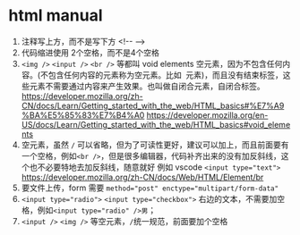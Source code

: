 # html manual

1. 注释写上方，而不是写下方 \<!-- --\>
2. 代码缩进使用 2个空格，而不是4个空格
3. `<img />` `<input />` `<br />` 等都叫 void elements 空元素，因为不包含任何内容。(不包含任何内容的元素称为空元素。比如 <img> 元素)，而且没有结束标签，这些元素不需要通过内容来产生效果。也叫做自闭合元素，自闭合标签。https://developer.mozilla.org/zh-CN/docs/Learn/Getting_started_with_the_web/HTML_basics#%E7%A9%BA%E5%85%83%E7%B4%A0 https://developer.mozilla.org/en-US/docs/Learn/Getting_started_with_the_web/HTML_basics#void_elements 
4. 空元素，虽然 `/` 可以省略，但为了可读性更好，建议可以加上，而且前面要有一个空格，例如`<br />`，但是很多编辑器，代码补齐出来的没有加反斜线，这个也不必要特地去加反斜线，随意就好 例如 vscode `<input type="text">` https://developer.mozilla.org/zh-CN/docs/Web/HTML/Element/br
5. 要文件上传，form 需要 `method="post" enctype="multipart/form-data"`
6. `<input type="radio">` `<input type="checkbox">` 右边的文本，不需要加空格，例如`<input type="radio" />男`；
7. `<input />` `<img />` 等空元素，`/`统一规范，前面要加个空格 
